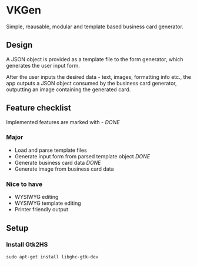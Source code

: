 # VKGen

Simple, reausable, modular and template based business card generator.

## Design

A JSON object is provided as a template file to the form generator, which
generates the user input form.

After the user inputs the desired data - text, images, formatting info etc.,
the app outputs a JSON object consumed by the business card generator,
outputting an image containing the generated card.

## Feature checklist

Implemented features are marked with - _DONE_

### Major

* Load and parse template files
* Generate input form from parsed template object _DONE_
* Generate business card data _DONE_
* Generate image from business card data

### Nice to have

* WYSIWYG editing
* WYSIWYG template editing
* Printer friendly output

## Setup

### Install Gtk2HS

`
sudo apt-get install libghc-gtk-dev
`
